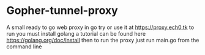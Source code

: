 # Gopher-tunnel-proxy
A small ready to go web proxy in go try or use it at https://proxy.ech0.tk
to run you must install golang a tutorial can be found here 
https://golang.org/doc/install
then to run the proxy just run main.go from the command line 
